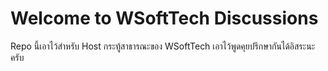 # Welcome to WSoftTech Discussions

Repo นี้เอาไว้สำหรับ Host กระทู้สาธารณะของ WSoftTech เอาไว้พูดคุยปรึกษากันได้อิสระนะครับ
